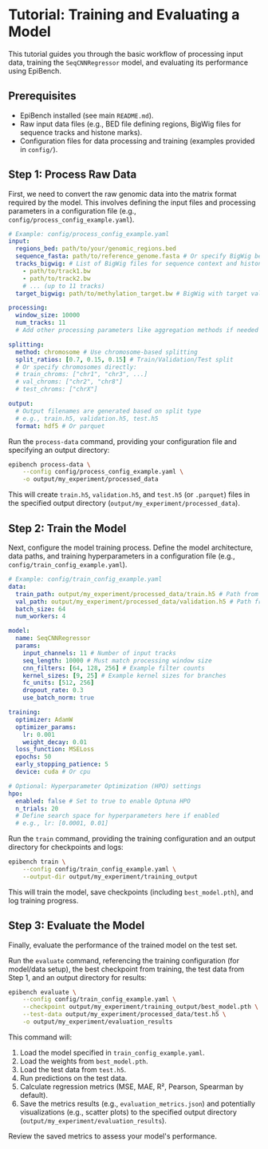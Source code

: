 # Tutorial: Training and Evaluating a Model

This tutorial guides you through the basic workflow of processing input data, training the `SeqCNNRegressor` model, and evaluating its performance using EpiBench.

## Prerequisites

*   EpiBench installed (see main `README.md`).
*   Raw input data files (e.g., BED file defining regions, BigWig files for sequence tracks and histone marks).
*   Configuration files for data processing and training (examples provided in `config/`).

## Step 1: Process Raw Data

First, we need to convert the raw genomic data into the matrix format required by the model. This involves defining the input files and processing parameters in a configuration file (e.g., `config/process_config_example.yaml`).

```yaml
# Example: config/process_config_example.yaml
input:
  regions_bed: path/to/your/genomic_regions.bed
  sequence_fasta: path/to/reference_genome.fasta # Or specify BigWig below
  tracks_bigwig: # List of BigWig files for sequence context and histone marks (11 tracks)
    - path/to/track1.bw
    - path/to/track2.bw
    # ... (up to 11 tracks)
  target_bigwig: path/to/methylation_target.bw # BigWig with target values (e.g., methylation)

processing:
  window_size: 10000
  num_tracks: 11
  # Add other processing parameters like aggregation methods if needed

splitting:
  method: chromosome # Use chromosome-based splitting
  split_ratios: [0.7, 0.15, 0.15] # Train/Validation/Test split
  # Or specify chromosomes directly:
  # train_chroms: ["chr1", "chr3", ...]
  # val_chroms: ["chr2", "chr8"]
  # test_chroms: ["chrX"]

output:
  # Output filenames are generated based on split type
  # e.g., train.h5, validation.h5, test.h5
  format: hdf5 # Or parquet
```

Run the `process-data` command, providing your configuration file and specifying an output directory:

```bash
epibench process-data \
    --config config/process_config_example.yaml \
    -o output/my_experiment/processed_data
```

This will create `train.h5`, `validation.h5`, and `test.h5` (or `.parquet`) files in the specified output directory (`output/my_experiment/processed_data`).

## Step 2: Train the Model

Next, configure the model training process. Define the model architecture, data paths, and training hyperparameters in a configuration file (e.g., `config/train_config_example.yaml`).

```yaml
# Example: config/train_config_example.yaml
data:
  train_path: output/my_experiment/processed_data/train.h5 # Path from Step 1
  val_path: output/my_experiment/processed_data/validation.h5 # Path from Step 1
  batch_size: 64
  num_workers: 4

model:
  name: SeqCNNRegressor
  params:
    input_channels: 11 # Number of input tracks
    seq_length: 10000 # Must match processing window size
    cnn_filters: [64, 128, 256] # Example filter counts
    kernel_sizes: [9, 25] # Example kernel sizes for branches
    fc_units: [512, 256]
    dropout_rate: 0.3
    use_batch_norm: true

training:
  optimizer: AdamW
  optimizer_params:
    lr: 0.001
    weight_decay: 0.01
  loss_function: MSELoss
  epochs: 50
  early_stopping_patience: 5
  device: cuda # Or cpu

# Optional: Hyperparameter Optimization (HPO) settings
hpo:
  enabled: false # Set to true to enable Optuna HPO
  n_trials: 20
  # Define search space for hyperparameters here if enabled
  # e.g., lr: [0.0001, 0.01]
```

Run the `train` command, providing the training configuration and an output directory for checkpoints and logs:

```bash
epibench train \
    --config config/train_config_example.yaml \
    --output-dir output/my_experiment/training_output
```

This will train the model, save checkpoints (including `best_model.pth`), and log training progress.

## Step 3: Evaluate the Model

Finally, evaluate the performance of the trained model on the test set.

Run the `evaluate` command, referencing the training configuration (for model/data setup), the best checkpoint from training, the test data from Step 1, and an output directory for results:

```bash
epibench evaluate \
    --config config/train_config_example.yaml \
    --checkpoint output/my_experiment/training_output/best_model.pth \
    --test-data output/my_experiment/processed_data/test.h5 \
    -o output/my_experiment/evaluation_results
```

This command will:
1.  Load the model specified in `train_config_example.yaml`.
2.  Load the weights from `best_model.pth`.
3.  Load the test data from `test.h5`.
4.  Run predictions on the test data.
5.  Calculate regression metrics (MSE, MAE, R², Pearson, Spearman by default).
6.  Save the metrics results (e.g., `evaluation_metrics.json`) and potentially visualizations (e.g., scatter plots) to the specified output directory (`output/my_experiment/evaluation_results`).

Review the saved metrics to assess your model's performance. 